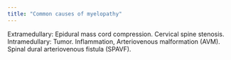 ```yaml
---
title: "Common causes of myelopathy"
---
```

Extramedullary: Epidural mass cord compression. Cervical spine stenosis. Intramedullary: Tumor. Inflammation, Arteriovenous malformation (AVM). Spinal dural arteriovenous fistula (SPAVF).

